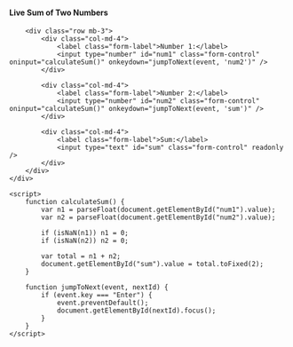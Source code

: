 <!DOCTYPE html>
<html>
<head>
    <title>Live Sum with Auto-Jump</title>
    <link href="https://cdn.jsdelivr.net/npm/bootstrap@5.3.0/dist/css/bootstrap.min.css" rel="stylesheet">
</head>
<body class="p-4">
    <div class="container">
        <h4 class="mb-4">Live Sum of Two Numbers</h4>

        <div class="row mb-3">
            <div class="col-md-4">
                <label class="form-label">Number 1:</label>
                <input type="number" id="num1" class="form-control" oninput="calculateSum()" onkeydown="jumpToNext(event, 'num2')" />
            </div>

            <div class="col-md-4">
                <label class="form-label">Number 2:</label>
                <input type="number" id="num2" class="form-control" oninput="calculateSum()" onkeydown="jumpToNext(event, 'sum')" />
            </div>

            <div class="col-md-4">
                <label class="form-label">Sum:</label>
                <input type="text" id="sum" class="form-control" readonly />
            </div>
        </div>
    </div>

    <script>
        function calculateSum() {
            var n1 = parseFloat(document.getElementById("num1").value);
            var n2 = parseFloat(document.getElementById("num2").value);

            if (isNaN(n1)) n1 = 0;
            if (isNaN(n2)) n2 = 0;

            var total = n1 + n2;
            document.getElementById("sum").value = total.toFixed(2);
        }

        function jumpToNext(event, nextId) {
            if (event.key === "Enter") {
                event.preventDefault();
                document.getElementById(nextId).focus();
            }
        }
    </script>
</body>
</html>
